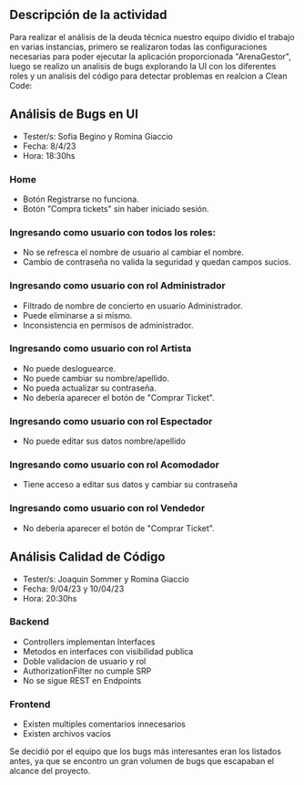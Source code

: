 
## Descripción de la actividad 

Para realizar el análisis de la deuda técnica nuestro equipo dividio el trabajo en varias instancias, primero se realizaron todas las configuraciones necesarias para poder ejecutar la aplicación proporcionada "ArenaGestor", luego se realizo un analisis de bugs explorando la UI con los diferentes roles y un analisis del código para detectar problemas en realcion a Clean Code:

## Análisis de Bugs en UI

* Tester/s: Sofia Begino y Romina Giaccio
* Fecha: 8/4/23
* Hora: 18:30hs

### Home
* Botón Registrarse no funciona.
* Botón "Compra tickets" sin haber iniciado sesión.

### Ingresando como usuario con todos los roles:
* No se refresca el nombre de usuario al cambiar el nombre.
* Cambio de contraseña no valida la seguridad y quedan campos sucios.

### Ingresando como usuario con rol Administrador
* Filtrado de nombre de concierto en usuario Administrador.
* Puede eliminarse a si mismo.
* Inconsistencia en permisos de administrador.

### Ingresando como usuario con rol Artista
* No puede desloguearce.
* No puede cambiar su nombre/apellido.
* No pueda actualizar su contraseña.
* No debería aparecer el botón de "Comprar Ticket".

### Ingresando como usuario con rol Espectador
* No puede editar sus datos nombre/apellido

### Ingresando como usuario con rol Acomodador
* Tiene acceso a editar sus datos y cambiar su contraseña

### Ingresando como usuario con rol Vendedor
* No debería aparecer el botón de "Comprar Ticket".

## Análisis Calidad de Código

* Tester/s: Joaquin Sommer y Romina Giaccio
* Fecha: 9/04/23 y 10/04/23
* Hora: 20:30hs

### Backend
* Controllers implementan Interfaces
* Metodos en interfaces con visibilidad publica
* Doble validacion de usuario y rol
* AuthorizationFilter no cumple SRP
* No se sigue REST en Endpoints

### Frontend
* Existen multiples comentarios innecesarios
* Existen archivos vacíos

Se decidió por el equipo que los bugs más interesantes eran los listados antes, ya que se encontro un gran volumen de bugs que escapaban el alcance del proyecto.